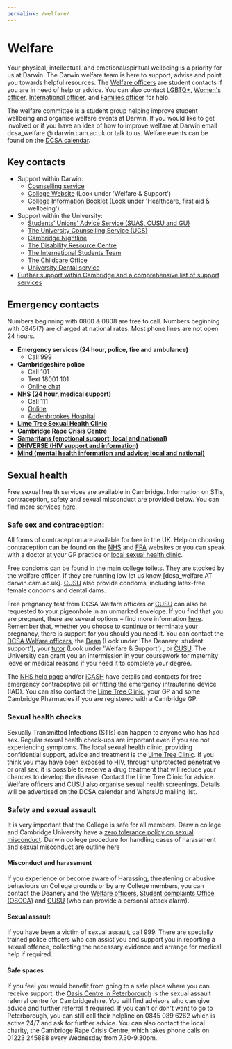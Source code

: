 ```yaml
---
permalink: /welfare/
---
```


# Welfare

Your physical, intellectual, and emotional/spiritual wellbeing is a priority for us at Darwin. The Darwin welfare team is here to support, advise and point you towards helpful resources.
The <a href="{{site.baseurl | absolute_url}}/meet-the-dcsa">Welfare officers</a> are student contacts if you are in need
of help or advice. You can also contact <a href="{{site.baseurl | absolute_url}}/meet-the-dcsa">LGBTQ+</a>, <a href="{{site.baseurl | absolute_url}}/meet-the-dcsa">Women's officer</a>, <a href="{{site.baseurl | absolute_url}}/meet-the-dcsa">International officer</a>, and <a href="{{site.baseurl | absolute_url}}/meet-the-dcsa">Families officer</a> for help.

The welfare committee is a student group helping improve student wellbeing and organise welfare events at Darwin. If you would like to get involved or if you have an idea of how to improve welfare at Darwin email dcsa_welfare @ darwin.cam.ac.uk or talk to us. Welfare events can be found on the <a href="{{site.baseurl | absolute_url}}/events">DCSA calendar</a>.


## Key contacts

- Support within Darwin:
  - [Counselling service](https://www.darwin.cam.ac.uk/info-book/darwin-college-based-counselling-service)
  - [College Website](https://www.darwin.cam.ac.uk/current-members#) (Look under 'Welfare & Support')
  - [College Information Booklet](https://www.darwin.cam.ac.uk/info-book) (Look under 'Healthcare, first aid & wellbeing')
- Support within the University:
  - [Students’ Unions’ Advice Service (SUAS, CUSU and GU)](https://www.studentadvice.cam.ac.uk/)
  - [The University Counselling Service (UCS)](https://www.counselling.cam.ac.uk/)
  - [Cambridge Nightline](https://cambridge.nightline.ac.uk/)
  - [The Disability Resource Centre](https://drcbeds.org.uk/?gclid=EAIaIQobChMIp6nYgpve5wIVSrDtCh1sVQG-EAAYASAAEgK5aPD_BwE)
  - [The International Students Team](https://www.iso.admin.cam.ac.uk/)
  - [The Childcare Office](https://www.childcare.admin.cam.ac.uk/)
  - [University Dental service](https://www.studentwellbeing.admin.cam.ac.uk/access-nhs-and-healthcare/dental-health)
- [Further support within Cambridge and a comprehensive list of support services](https://www.studentwellbeing.admin.cam.ac.uk/where-go-accessing-support)

## Emergency contacts

Numbers beginning with 0800 & 0808 are free to call. Numbers beginning with 0845(7) are charged at national rates. Most phone lines are not open 24 hours.

- **Emergency services (24 hour, police, fire and  ambulance)**
  - Call 999
- **Cambridgeshire police**
  - Call 101
  - Text 18001 101
  - [Online chat](https://www.cambs.police.uk/information-and-services/Contact/Contact)
- **NHS (24 hour, medical support)**
  - Call 111
  - [Online](https://www.nhs.uk)
  - [Addenbrookes Hospital](https://www.cuh.nhs.uk/contact-us)
- [**Lime Tree Sexual Health Clinic**](https://www.icash.nhs.uk/where-to-go/icash-cambridgeshire/lime-tree-clinic-cambridge)
- [**Cambridge Rape Crisis Centre**](http://cambridgerapecrisis.org.uk)
- [**Samaritans (emotional support; local and national)**](https://www.samaritans.org)
- [**DHIVERSE (HIV support and information)**](https://www.dhiverse.org.uk/)
- [**Mind (mental health information and advice; local and national)**](https://www.mind.org.uk/donate?gclid=EAIaIQobChMI-KGexJve5wIVE0TTCh1S_QRAEAAYASAAEgIHzPD_BwE)

## Sexual health

Free sexual health services are available in Cambridge. Information on STIs, contraception, safety and sexual misconduct are provided below. You can find more services [here](https://www.studentadvice.cam.ac.uk/welfare/sexualhealth/).

### Safe sex and contraception:

All forms of contraception are available for free in the UK. Help on choosing contraception can be found on the [NHS](https://www.nhs.uk/common-health-questions/sexual-health/) and [FPA](https://www.fpa.org.uk/) websites or you can speak with a doctor at your GP practice or [local sexual health clinic](https://www.icash.nhs.uk/where-to-go/icash-cambridgeshire/lime-tree-clinic-cambridge).

Free condoms  can be found in the main college toilets. They are stocked by the welfare officer. If they are running low let us know [dcsa_welfare AT darwin.cam.ac.uk]. [CUSU](https://www.cusu.co.uk/) also provide condoms, including latex-free, female condoms and dental dams.

Free pregnancy test from DCSA Welfare officers or [CUSU](https://www.cusu.co.uk/) can also be requested to your pigeonhole in an unmarked envelope. If you find that you are pregnant, there are several options – find more information [here](https://www.sexwise.fpa.org.uk/). Remember that, whether you choose to continue or terminate your pregnancy, there is support for you should you need it. You can contact the <a href="{{site.baseurl | absolute_url}}/meet-the-dcsa">DCSA Welfare officers</a>, the [Dean](https://www.darwin.cam.ac.uk/info-book#) (Look under 'The Deanery: student support'), your [tutor](https://www.darwin.cam.ac.uk/current-members#) (Look under 'Welfare & Support') , or [CUSU](https://www.cusu.co.uk/). The University can grant you an intermission in your coursework for maternity leave or medical reasons if you need it to complete your degree.


The [NHS help page](https://www.nhs.uk/live-well/sexual-health/getting-contraception/) and/or [iCASH](https://www.icash.nhs.uk/) have details and contacts for free emergency contraceptive pill or fitting the emergency intrauterine device (IAD). You can also contact the [Lime Tree Clinic](https://www.icash.nhs.uk/where-to-go/icash-cambridgeshire/lime-tree-clinic-cambridge), your GP and some Cambridge Pharmacies if you are registered with a Cambridge GP.


### Sexual health checks
Sexually Transmitted Infections (STIs) can happen to anyone who has had sex. Regular sexual health check-ups are important even if you are not experiencing symptoms.
The local sexual health clinic, providing confidential support, advice and treatment is the [Lime Tree Clinic](https://www.icash.nhs.uk/where-to-go/icash-cambridgeshire/lime-tree-clinic-cambridge).  If you think you may have been exposed to HIV, through unprotected penetrative or oral sex, it is possible to receive a drug treatment that will reduce your chances to develop the disease. Contact the Lime Tree Clinic for advice. Welfare officers and CUSU also organise sexual health screenings. Details will be advertised on the DCSA calendar and WhatsUp mailing list.

### Safety and sexual assault

It is very important that the College is safe for all members. Darwin college and Cambridge University have a [zero tolerance policy on sexual misconduct](https://www.cam.ac.uk/news/university-of-cambridge-launches-campaign-to-promote-zero-tolerance-of-sexual-misconduct). Darwin college procedure for handling cases of harassment and sexual misconduct are outline [here](https://www.darwin.cam.ac.uk/sites/default/files/Darwin%20College%20Harassment%20and%20Sexual%20Misconduct%20Guidelines%20and%20Procedures.pdf)

#### Misconduct and harassment

If you experience or become aware of Harassing, threatening or abusive behaviours on College grounds or by any College
members, you can contact the Deanery and the <a href="{{site.baseurl | absolute_url}}/meet-the-dcsa">Welfare officers</a>, [Student complaints Office (OSCCA)](https://www.studentcomplaints.admin.cam.ac.uk/) and [CUSU](https://www.cusu.co.uk/) (who can provide a personal attack alarm).


#### Sexual assault

If you have been a victim of sexual assault, call 999. There are specially trained police officers who can assist you and support you in reporting a sexual offence, collecting the necessary evidence and arrange for medical help if required.

#### Safe spaces

If you feel you would benefit from going to a safe place where you can receive support, the [Oasis Centre in Peterborough](https://fis.peterborough.gov.uk/kb5/peterborough/directory/service.page?id=xOP8-rgC3uA) is the sexual assault referral centre for Cambridgeshire. You will find advisors who can give advice and further referral if required. If you can't or don't want to go to Peterborough, you can still call their helpline on 0845 089 6262 which is active 24/7 and ask for further advice. You can also contact the local charity, the Cambridge Rape Crisis Centre, which takes phone calls on 01223 245888 every Wednesday from 7.30-9.30pm.
